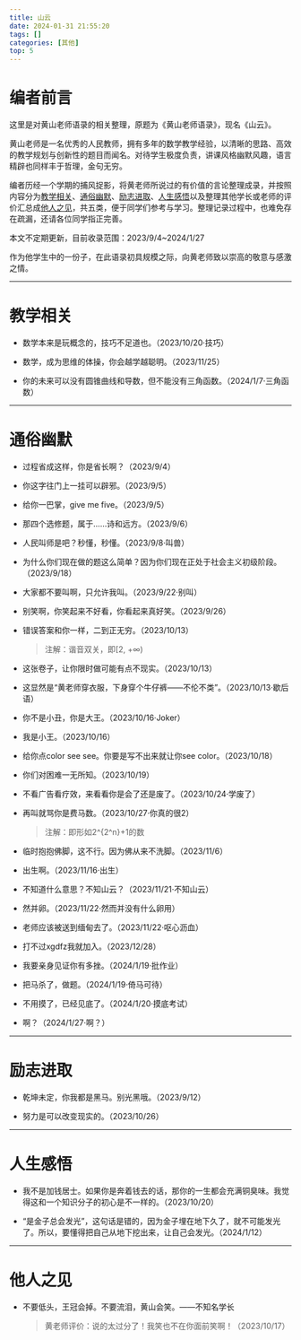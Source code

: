 ```yaml
---
title: 山云
date: 2024-01-31 21:55:20
tags: []
categories: [其他]
top: 5
---
```


# 编者前言

这里是对黄山老师语录的相关整理，原题为《黄山老师语录》，现名《山云》。

黄山老师是一名优秀的人民教师，拥有多年的数学教学经验，以清晰的思路、高效的教学规划与创新性的题目而闻名。对待学生极度负责，讲课风格幽默风趣，语言精辟也同样丰于哲理，金句无穷。

编者历经一个学期的捕风捉影，将黄老师所说过的有价值的言论整理成录，并按照内容分为[教学相关](#%E6%95%99%E5%AD%A6%E7%9B%B8%E5%85%B3)、[通俗幽默](#%E9%80%9A%E4%BF%97%E5%B9%BD%E9%BB%98)、[励志进取](#%E5%8A%B1%E5%BF%97%E8%BF%9B%E5%8F%96)、[人生感悟](#%E4%BA%BA%E7%94%9F%E6%84%9F%E6%82%9F)以及整理其他学长或老师的评价汇总成[他人之见](#%E4%BB%96%E4%BA%BA%E4%B9%8B%E8%A7%81)，共五类，便于同学们参考与学习。整理记录过程中，也难免存在疏漏，还请各位同学指正完善。

本文不定期更新，目前收录范围：2023/9/4~2024/1/27

作为他学生中的一份子，在此语录初具规模之际，向黄老师致以崇高的敬意与感激之情。

---

# 教学相关

- 数学本来是玩概念的，技巧不足道也。（2023/10/20·技巧）

- 数学，成为思维的体操，你会越学越聪明。（2023/11/25）

- 你的未来可以没有圆锥曲线和导数，但不能没有三角函数。（2024/1/7·三角函数）

---

# 通俗幽默

- 过程省成这样，你是省长啊？（2023/9/4）

- 你这字往门上一挂可以辟邪。（2023/9/5）

- 给你一巴掌，give me five。（2023/9/5）

- 那四个选修题，属于……诗和远方。（2023/9/6）

- 人民叫师是吧？秒懂，秒懂。（2023/9/8·叫兽）

- 为什么你们现在做的题这么简单？因为你们现在正处于社会主义初级阶段。（2023/9/18）

- 大家都不要叫啊，只允许我叫。（2023/9/22·别叫）

- 别笑啊，你笑起来不好看，你看起来真好笑。（2023/9/26）

- 错误答案和你一样，二到正无穷。（2023/10/13）
  
  > 注解：谐音双关，即[2, +∞)

- 这张卷子，让你限时做可能有点不现实。（2023/10/13）

- 这显然是“黄老师穿衣服，下身穿个牛仔裤——不伦不类”。（2023/10/13·歇后语）

- 你不是小丑，你是大王。（2023/10/16·Joker）

- 我是小王。（2023/10/16）

- 给你点color see see。你要是写不出来就让你see color。（2023/10/18）

- 你们对困难一无所知。（2023/10/19）

- 不看广告看疗效，来看看你是会了还是废了。（2023/10/24·学废了）

- 再叫就骂你是费马数。（2023/10/27·你真的很2）
  
  > 注解：即形如2^{2^n}+1的数

- 临时抱抱佛脚，这不行。因为佛从来不洗脚。（2023/11/6）

- 出生啊。（2023/11/16·出生）

- 不知道什么意思？不知山云？（2023/11/21·不知山云）

- 然并卵。（2023/11/22·然而并没有什么卵用）

- 老师应该被送到缅甸去了。（2023/11/22·呕心沥血）

- 打不过xgdfz我就加入。（2023/12/28）

- 我要亲身见证你有多挫。（2024/1/19·批作业）

- 把马杀了，做题。（2024/1/19·倚马可待）

- 不用摸了，已经见底了。（2024/1/20·摸底考试）

- 啊？（2024/1/27·啊？）

---

# 励志进取

- 乾坤未定，你我都是黑马。别光黑哦。（2023/9/12）

- 努力是可以改变现实的。（2023/10/26）

---

# 人生感悟

- 我不是加钱居士。如果你是奔着钱去的话，那你的一生都会充满铜臭味。我觉得这和一个知识分子的初心是不一样的。（2023/10/20）

- “是金子总会发光”，这句话是错的，因为金子埋在地下久了，就不可能发光了。所以，要懂得把自己从地下挖出来，让自己会发光。（2024/1/12）

---

# 他人之见

- 不要低头，王冠会掉。不要流泪，黄山会笑。——不知名学长
  
  > 黄老师评价：说的太过分了！我笑也不在你面前笑啊！（2023/10/17）
